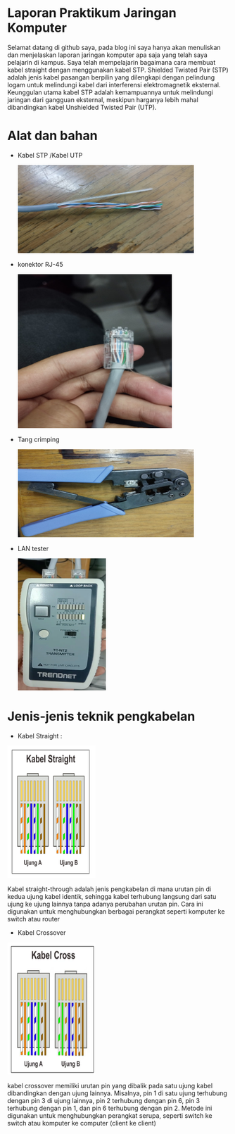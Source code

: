 # Laporan Praktikum Jaringan Komputer

Selamat datang di github saya, pada blog ini saya hanya akan menuliskan dan menjelaskan laporan jaringan komputer apa saja yang telah saya pelajarin di kampus.
Saya telah mempelajarin bagaimana cara membuat kabel straight dengan menggunakan kabel STP.
Shielded Twisted Pair (STP) adalah jenis kabel pasangan berpilin yang dilengkapi
dengan pelindung logam untuk melindungi kabel dari interferensi elektromagnetik eksternal.
Keunggulan utama kabel STP adalah kemampuannya untuk melindungi jaringan dari
gangguan eksternal, meskipun harganya lebih mahal dibandingkan kabel Unshielded Twisted
Pair (UTP).
# Alat dan bahan
  - Kabel STP /Kabel UTP

    <img src="kabel 2" width=400 height=200>
  - konektor RJ-45

    <img src="kabel straight" width=350 height=350>
  - Tang crimping

    <img src="tang" width=400 height=200>
  - LAN tester
    
    <img src="tester" width=200 height=300>

# Jenis-jenis teknik pengkabelan
- Kabel Straight :

 <img src="jenis1.png" width=200 height=300>

 Kabel straight-through adalah jenis pengkabelan di mana urutan pin di kedua ujung
kabel identik, sehingga kabel terhubung langsung dari satu ujung ke ujung lainnya tanpa
adanya perubahan urutan pin. Cara ini digunakan untuk menghubungkan berbagai perangkat
seperti komputer ke switch atau router
  
- Kabel Crossover

<img src="jenis2.png" width=200 height=300>

kabel crossover memiliki urutan pin yang dibalik pada satu ujung kabel dibandingkan dengan ujung lainnya. Misalnya, pin 1 di satu ujung terhubung dengan pin 3 di
ujung lainnya, pin 2 terhubung dengan pin 6, pin 3 terhubung dengan pin 1, dan pin 6
terhubung dengan pin 2. Metode ini digunakan untuk menghubungkan perangkat serupa,
seperti switch ke switch atau komputer ke computer (client ke client)
